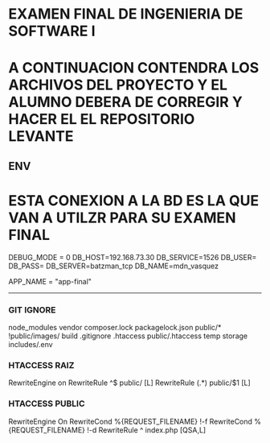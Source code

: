 # **EXAMEN FINAL DE INGENIERIA DE SOFTWARE I**

# A CONTINUACION CONTENDRA LOS ARCHIVOS DEL PROYECTO Y EL ALUMNO DEBERA DE CORREGIR Y HACER EL EL REPOSITORIO LEVANTE
## ENV



# **ESTA CONEXION A LA BD ES LA QUE VAN A UTILZR PARA SU EXAMEN FINAL**
DEBUG_MODE = 0
DB_HOST=192.168.73.30
DB_SERVICE=1526
DB_USER=
DB_PASS=
DB_SERVER=batzman_tcp
DB_NAME=mdn_vasquez

APP_NAME = "app-final"    

___


###  GIT IGNORE



node_modules
vendor
composer.lock
packagelock.json
public/*
!public/images/
build
.gitignore
.htaccess
public/.htaccess
temp
storage
includes/.env


###  HTACCESS RAIZ


RewriteEngine on
RewriteRule ^$ public/ [L]
RewriteRule (.*) public/$1 [L]    

###  HTACCESS PUBLIC


RewriteEngine On
RewriteCond %{REQUEST_FILENAME} !-f
RewriteCond %{REQUEST_FILENAME} !-d
RewriteRule ^ index.php [QSA,L]

